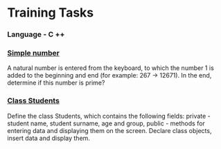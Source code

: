 # Training Tasks
### Language - C ++

### [Simple number](https://github.com/AndrewTer/Training-Tasks-CPP/blob/master/Simple-Number/main.cpp)

A natural number is entered from the keyboard, to which the number 1 is added to the beginning and end (for example: 267 -> 12671). In the end, determine if this number is prime?

### [Class Students](https://github.com/AndrewTer/Training-Tasks-CPP/tree/master/Class-Students)

Define the class Students, which contains the following fields: private - student name, student surname, age and group, public - methods for entering data and displaying them on the screen. Declare class objects, insert data and display them.
